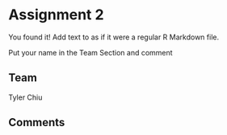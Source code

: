 # Assignment 2

You found it!  Add text to as if it were a regular R Markdown file.

Put your name in the Team Section and comment

## Team
Tyler Chiu

## Comments
